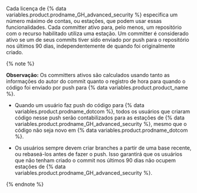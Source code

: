 Cada licença de {% data variables.product.prodname_GH_advanced_security %} especifica um número máximo de contas, ou estações, que podem usar essas funcionalidades. Cada committer ativo para, pelo menos, um repositório com o recurso habilitado utiliza uma estação. Um committer é considerado ativo se um de seus commits tiver sido enviado por push para o repositório nos últimos 90 dias, independentemente de quando foi originalmente criado.

{% note %}

**Observação:** Os committers ativos são calculados usando tanto as informações do autor do commit quanto o registro de hora para quando o código foi enviado por push para {% data variables.product.product_name %}.

- Quando um usuário faz push do código para {% data variables.product.prodname_dotcom %}, todos os usuários que criaram código nesse push serão contabilizados para as estações de {% data variables.product.prodname_GH_advanced_security %}, mesmo que o código não seja novo em {% data variables.product.prodname_dotcom %}.

- Os usuários sempre devem criar branches a partir de uma base recente, ou rebaseá-los antes de fazer o push. Isso garantirá que os usuários que não tenham criado o commit nos últimos 90 dias não ocupem estações de {% data variables.product.prodname_GH_advanced_security %}.

{% endnote %}

